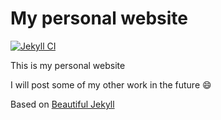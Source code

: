 # My personal website

[![Jekyll CI](https://github.com/raiden-e/raiden-e.github.io/actions/workflows/ci.yml/badge.svg)](https://github.com/raiden-e/raiden-e.github.io/actions/workflows/ci.yml)

This is my personal website

I will post some of my other work in the future 😄

Based on [Beautiful Jekyll](https://beautifuljekyll.com)
